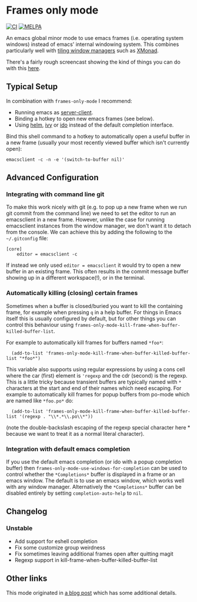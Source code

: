 # Frames only mode

[![CI](https://github.com/davidshepherd7/frames-only-mode/workflows/CI/badge.svg)](https://github.com/davidshepherd7/frames-only-mode/actions) 
[![MELPA](https://melpa.org/packages/frames-only-mode-badge.svg)](https://melpa.org/#/frames-only-mode)

An emacs global minor mode to use emacs frames (i.e. operating system windows)
instead of emacs' internal windowing system. This combines particularly well
with
[tiling window managers](https://en.wikipedia.org/wiki/Tiling_window_manager)
such as [XMonad](http://xmonad.org/).

There's a fairly rough screencast showing the kind of things you can do with this [here](https://www.youtube.com/watch?v=vi1BwRYJr6k).


## Typical Setup

In combination with `frames-only-mode` I recommend:

* Running emacs as [server-client](http://wikemacs.org/wiki/Emacs_server).
* Binding a hotkey to open new emacs frames (see below).
* Using [helm](https://github.com/emacs-helm/helm),
  [ivy](https://github.com/abo-abo/swiper) or
  [ido](https://www.masteringemacs.org/article/introduction-to-ido-mode) instead
  of the default completion interface.


Bind this shell command to a hotkey to automatically open a useful buffer in
a new frame (usually your most recently viewed buffer which isn't currently open):

    emacsclient -c -n -e '(switch-to-buffer nil)'


## Advanced Configuration

### Integrating with command line git

To make this work nicely with git (e.g. to pop up a new frame when we run git commit from the command line) we need to set the editor to run an emacsclient in a new frame. However, unlike the case for running emacsclient instances from the window manager, we don't want it to detach from the console. We can achieve this by adding the following to the `~/.gitconfig` file:

```
[core]
    editor = emacsclient -c
```

If instead we only used `editor = emacsclient` it would try to open a new buffer in an existing frame. This often results in the commit message buffer showing up in a different workspace(!), or in the terminal.


### Automatically killing (closing) certain frames

Sometimes when a buffer is closed/buried you want to kill the containing frame,
for example when pressing `q` in a help buffer. For things in Emacs itself this
is usually configured by default, but for other things you can control this
behaviour using `frames-only-mode-kill-frame-when-buffer-killed-buffer-list`.

For example to automatically kill frames for buffers named `*foo*`:

```
  (add-to-list 'frames-only-mode-kill-frame-when-buffer-killed-buffer-list "*foo*")
```

This variable also supports using regular expressions by using a cons cell where
the car (first) element is `'regexp` and the cdr (second) is the regexp. This is a
little tricky because transient buffers are typically named with `*` characters
at the start and end of their names which need escaping. For example to
automatically kill frames for popup buffers from po-mode which are named like
`*foo.po*` do:

```
  (add-to-list 'frames-only-mode-kill-frame-when-buffer-killed-buffer-list '(regexp . "\\*.*\\.po\\*"))
```

(note the double-backslash escaping of the regexp special character here *
because we want to treat it as a normal literal character).


### Integration with default emacs completion

If you use the default emacs completion (or ido with a popup completion buffer)
then `frames-only-mode-use-windows-for-completion` can be used to control
whether the `*Completions*` buffer is displayed in a frame or an emacs window.
The default is to use an emacs window, which works well with any window manager.
Alternatively the `*Completions*` buffer can be disabled entirely by setting
`completion-auto-help` to `nil`.


## Changelog

### Unstable

* Add support for eshell completion
* Fix some customize group weirdness
* Fix sometimes leaving additional frames open after quitting magit
* Regexp support in kill-frame-when-buffer-killed-buffer-list



## Other links

This mode originated in
[a blog post](http://techtrickery.com/tearing-out-the-emacs-window-manager.html)
which has some additional details.
